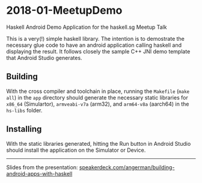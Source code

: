 # 2018-01-MeetupDemo
Haskell Android Demo Application for the haskell.sg Meetup Talk

This is a very(!) simple haskell library. The intention is to demostrate the
necessary glue code to have an android application calling haskell and
displaying the result.  It follows closely the sample C++ JNI demo template
that Android Studio generates.

## Building

With the cross compiler and toolchain in place, running the `Makefile`
(`make all`) in the `app` directory should generate the necessary static
libraries for `x86_64` (Simulartor), `armveabi-v7a` (arm32), and
`arm64-v8a` (aarch64) in the `hs-libs` folder.  

## Installing

With the static libraries generated, hitting the Run button in Android
Studio should install the application on the Simulator or Device.

---

Slides from the presentation: [speakerdeck.com/angerman/building-android-apps-with-haskell](https://speakerdeck.com/angerman/building-android-apps-with-haskell)
